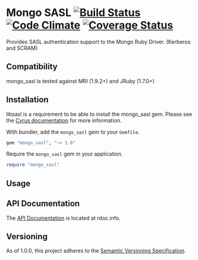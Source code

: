 Mongo SASL [![Build Status](https://secure.travis-ci.org/mongodb/sasl-ruby.png?branch=master&.png)](http://travis-ci.org/mongodb/sasl-ruby) [![Code Climate](https://codeclimate.com/github/mongodb/sasl-ruby.png)](https://codeclimate.com/github/mongodb/sasl-ruby) [![Coverage Status](https://coveralls.io/repos/mongodb/sasl-ruby/badge.png?branch=master)](https://coveralls.io/r/mongodb/sasl-ruby?branch=master)
====

Provides SASL authentication support to the Mongo Ruby Driver. (Kerberos and SCRAM)

Compatibility
-------------

mongo_sasl is tested against MRI (1.9.2+) and JRuby (1.7.0+)

Installation
------------

libsasl is a requirement to be able to install the mongo_sasl gem. Please see the
[Cyrus documentation](http://cyrusimap.web.cmu.edu/docs/cyrus-sasl/2.1.25/) for more
information.

With bundler, add the `mongo_sasl` gem to your `Gemfile`.

```ruby
gem "mongo_sasl", "~> 1.0"
```

Require the `mongo_sasl` gem in your application.

```ruby
require "mongo_sasl"
```

Usage
-----


API Documentation
-----------------

The [API Documentation](http://rdoc.info/github/mongodb/sasl-ruby/master/frames) is
located at rdoc.info.

Versioning
----------

As of 1.0.0, this project adheres to the [Semantic Versioning Specification](http://semver.org/).
